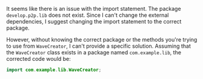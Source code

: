 It seems like there is an issue with the import statement. The package `develop.p2p.lib` does not exist. Since I can't change the external dependencies, I suggest changing the import statement to the correct package. 

However, without knowing the correct package or the methods you're trying to use from `WaveCreator`, I can't provide a specific solution. Assuming that the `WaveCreator` class exists in a package named `com.example.lib`, the corrected code would be:

```java
import com.example.lib.WaveCreator;
```